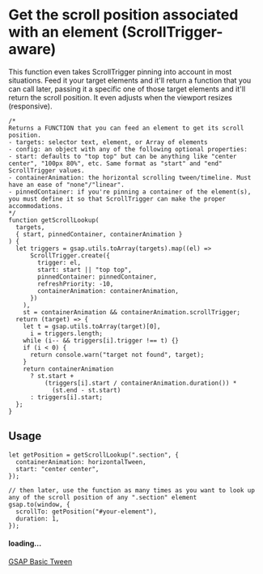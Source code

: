 # Get the scroll position associated with an element (ScrollTrigger-aware)

This function even takes ScrollTrigger pinning into account in most situations. Feed it your target elements and it'll return a function that you can call later, passing it a specific one of those target elements and it'll return the scroll position. It even adjusts when the viewport resizes (responsive).

```
/*
Returns a FUNCTION that you can feed an element to get its scroll position.
- targets: selector text, element, or Array of elements
- config: an object with any of the following optional properties:
- start: defaults to "top top" but can be anything like "center center", "100px 80%", etc. Same format as "start" and "end" ScrollTrigger values.
- containerAnimation: the horizontal scrolling tween/timeline. Must have an ease of "none"/"linear".
- pinnedContainer: if you're pinning a container of the element(s), you must define it so that ScrollTrigger can make the proper accommodations.
*/
function getScrollLookup(
  targets,
  { start, pinnedContainer, containerAnimation }
) {
  let triggers = gsap.utils.toArray(targets).map((el) =>
      ScrollTrigger.create({
        trigger: el,
        start: start || "top top",
        pinnedContainer: pinnedContainer,
        refreshPriority: -10,
        containerAnimation: containerAnimation,
      })
    ),
    st = containerAnimation && containerAnimation.scrollTrigger;
  return (target) => {
    let t = gsap.utils.toArray(target)[0],
      i = triggers.length;
    while (i-- && triggers[i].trigger !== t) {}
    if (i < 0) {
      return console.warn("target not found", target);
    }
    return containerAnimation
      ? st.start +
          (triggers[i].start / containerAnimation.duration()) *
            (st.end - st.start)
      : triggers[i].start;
  };
}
```

## Usage[​](#usage "Direct link to Usage")

```
let getPosition = getScrollLookup(".section", {
  containerAnimation: horizontalTween,
  start: "center center",
});

// then later, use the function as many times as you want to look up any of the scroll position of any ".section" element
gsap.to(window, {
  scrollTo: getPosition("#your-element"),
  duration: 1,
});
```

#### loading...

[GSAP Basic Tween](https://codepen.io/GreenSock/embed/popKYRW?default-tab=result\&theme-id=41164)
